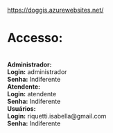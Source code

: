 https://doggis.azurewebsites.net/

<h1>Accesso:</h1><br/>
  <b>Administrador:</b><br/>
    <b>Login:</b> administrador<br/>
    <b>Senha:</b> Indiferente<br/>
  <b>Atendente:</b><br/>
    <b>Login:</b> atendente<br/>
    <b>Senha:</b> Indiferente<br/>
  <b>Usuários:</b><br/>
    <b>Login:</b> riquetti.isabella@gmail.com<br/>
    <b>Senha:</b> Indiferente<br/>

